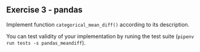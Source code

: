 ## Exercise 3 - pandas

Implement function `categorical_mean_diff()` according to its description.

You can test validity of your implementation by runing the test suite (`pipenv run tests -s pandas_meandiff`).
